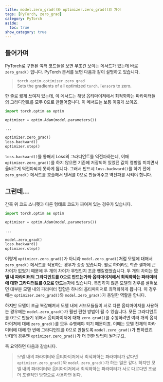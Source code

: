 ```yaml
---
title: model.zero_grad()와 optimizer.zero_grad()의 차이
tags: [PyTorch, zero_grad]
category: PyTorch
aside:
  toc: true
show_category: true
---
```



<!--more-->

## 들어가며

PyTorch로 구현된 여러 코드들을 보면 무조건 보이는 메서드가 있는데 바로 `zero_grad()` 입니다.
PyTorch 문서를 보면 다음과 같이 설명하고 있습니다.

> `torch.optim.optimizer.zero_grad`  
> Sets the gradients of all optimized `torch.Tensor`s to zero.

한 줄로 짧게 쓰여져 있는데, 이 메서드는 해당 옵티마이저에서 최적화하는 파라미터들의 그라디언트를 모두 0으로 만들어줍니다.
이 메서드는 보통 이렇게 쓰이죠.

```python
import torch.optim as optim

optimizer = optim.Adam(model.parameters())

...

optimizer.zero_grad()
loss.backward()
optimizer.step()
```

`loss.backward()`를 통해서 Loss의 그라디언트를 역전파하는데, 이때 `optimizer.zero_grad()`를 하지 않으면 기존에 저장되어 있었던 값이 영향일 미치면서 올바르게 역전파되지 못하게 됩니다.
그래서 반드시 `loss.backward()`를 하기 전에 `zero_grad()` 메서드를 호출해서 텐서를 0으로 만들어주고 역전파를 시켜야 합니다.

## 그런데...

간혹 위 코드 스니펫과 다른 형태로 코드가 짜여져 있는 경우가 있습니다.

```python
import torch.optim as optim

optimizer = optim.Adam(model.parameters())

...

model.zero_grad()
loss.backward()
optimizer.step()
```

이렇게 `optimizer.zero_grad()`가 아니라 `model.zero_grad()`처럼 모델에 대해서 `zero_grad()` 메서드를 적용하는 경우가 종종 있습니다.
뭘로 하더라도 학습 결과에 큰 차이가 없었기 때문에 두 개의 차이가 무엇인지 조금 헷갈렸었습니다.
두 개의 차이는 **모델 내 파라미터의 그라디언트를 0으로 만드는가와 옵티마이저에서 최적화하는 파라미터에 대한 그라디언트를 0으로 만드는가**에 있습니다.
복잡하지 않은 모델의 경우를 살펴보면 대부분 모델 내의 파라미터 집합은 하나의 옵티마이저로 최적화하게 됩니다.
이 경우에는 `optimizer.zero_grad()`와 `model.zero_grad()`가 동일한 역할을 합니다.

하지만 모델이 조금 복잡해져서 모델 내에 서브모듈들이 서로 다른 옵티마이저를 사용하는 경우에는 `model.zero_grad()`가 훨씬 편한 방법이 될 수 있습니다.
모든 그라디언트를 0으로 만들기 위해서 옵티마이저에 대해 `zero_grad()`를 수행하려면 여러 개의 옵티마이저에 대해 `zero_grad()`를 모두 수행해야 되기 때문이죠.
이때는 모델 전체의 파라미터에 대해 한 번에 그라디언트를 0으로 만들도록 `model.zero_grad()`가 편하겠죠.
반대의 경우엔 `optimizer.zero_grad()`가 더 편한 방법이 될거구요.

즉 요약하면 다음과 같습니다.

> 모델 내의 파라미터와 옵티마이저에서 최적화하는 파라미터가 같다면 `optimizer.zero_grad()`와 `model.zero_grad()`가 하는 일은 같다.
> 하지만 모델 내의 파라미터와 옵티마이저에서 최적화하는 파라미터가 서로 다르다면 조금 더 포괄적인 방향으로 사용하면 된다.
